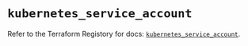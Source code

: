 # `kubernetes_service_account`

Refer to the Terraform Registory for docs: [`kubernetes_service_account`](https://registry.terraform.io/providers/hashicorp/kubernetes/2.23.0/docs/resources/service_account).

